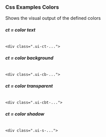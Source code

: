 

### Css Examples Colors
Shows the visual output of the defined colors

##### ct = color text
<code>
&lt;div class=".ui-ct-..."&gt;
</code>

##### ct = color background
<code>
&lt;div class=".ui-cb-..."&gt;
</code>

##### ct = color transparent
<code>
&lt;div class=".ui-cbt-..."&gt;
</code>

##### ct = color shadow
<code>
&lt;div class=".ui-s-..."&gt;
</code>
